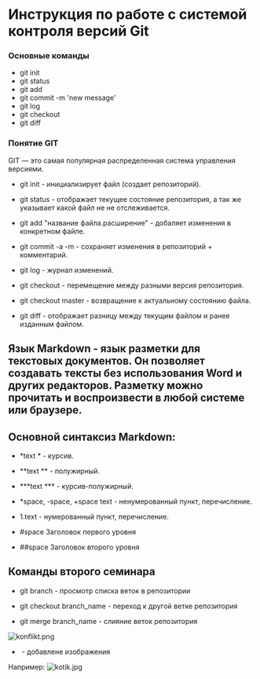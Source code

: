 # Инструкция по работе с системой контроля версий Git

### Основные команды

* git init
* git status
* git add
* git commit -m 'new message'
* git log
* git checkout
* git diff

### Понятие GIT

GIT — это самая популярная распределенная система управления версиями.

* git init - инициализирует файл (создает репозиторий).

* git status - отображает текущее состояние репозитория, а так же указывает какой файл не не отслеживается.

* git add "название файла.расширение" - добаляет изменения в конкретном файле.

* git commit -a -m - сохраняет изменения в репозиторий + комментарий.

* git log - журнал изменений.

* git checkout - перемещение между разными версия репозитория.

* git checkout master - возвращение к актуальному состоянию файла.

* git diff - отображает разницу между текущим файлом и ранее изданным файлом.

## Язык Markdown - язык разметки для текстовых документов. Он позволяет создавать тексты без использования Word и других редакторов. Разметку можно прочитать и воспроизвести в любой системе или браузере.

## Основной синтаксиз Markdown:

* *text * - курсив.

* **text ** - полужирный.

* ***text *** - курсив-полужирный.

* *space, -space, +space text - ненумерованный пункт, перечисление.

* 1.text - нумерованный пункт, перечисление.

* #space Заголовок первого уровня

* ##space Заголовок второго уровня

## Команды второго семинара

+ git branch - просмотр списка веток в репозитории

+ git checkout branch_name - переход к другой ветке репозитория

+ git merge branch_name - слияние веток репозитория

![konflikt.png](konflikt.png)

+ ![]() - добавлене изображения

Например:
![kotik.jpg](kotik.jpg)
